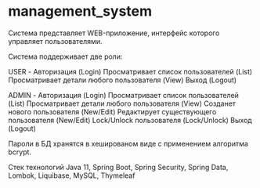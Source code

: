 # management_system
Система представляет WEB-приложение, интерфейс которого управляет пользователями.

Система поддерживает две роли:

USER - Авторизация (Login)
       Просматривает список пользователей (List)
       Просматривает детали любого пользователя (View)
       Выход (Logout)
       
ADMIN - Авторизация (Login)
        Просматривает список пользователей (List)
        Просматривает детали любого пользователя (View)
        Созданет нового пользователя (New/Edit)
        Редактирует существующего пользователя (New/Edit)
        Lock/Unlock пользователя (Lock/Unlock)
        Выход (Logout)

Пароли в БД хранятся в хешированом виде с применением алгоритма bcrypt.

Стек технологий Java 11, Spring Boot, Spring Security, Spring Data, Lombok, Liquibase, MySQL, Thymeleaf